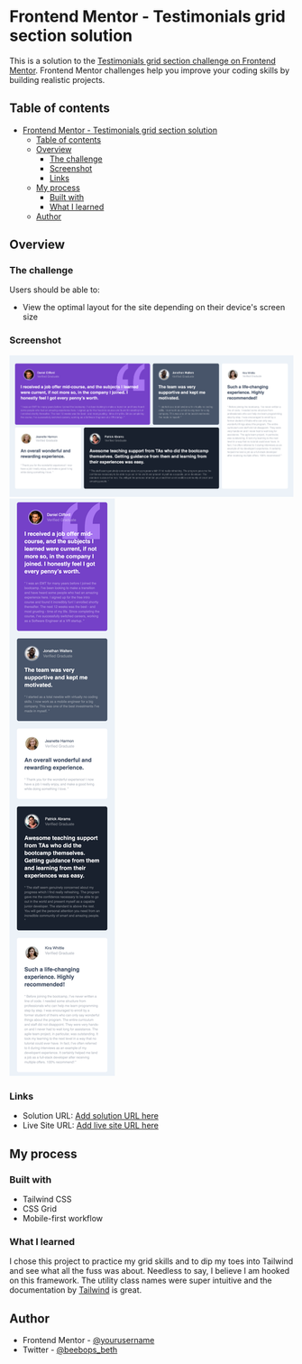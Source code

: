 # Frontend Mentor - Testimonials grid section solution

This is a solution to the [Testimonials grid section challenge on Frontend Mentor](https://www.frontendmentor.io/challenges/testimonials-grid-section-Nnw6J7Un7). Frontend Mentor challenges help you improve your coding skills by building realistic projects. 

## Table of contents

- [Frontend Mentor - Testimonials grid section solution](#frontend-mentor---testimonials-grid-section-solution)
  - [Table of contents](#table-of-contents)
  - [Overview](#overview)
    - [The challenge](#the-challenge)
    - [Screenshot](#screenshot)
    - [Links](#links)
  - [My process](#my-process)
    - [Built with](#built-with)
    - [What I learned](#what-i-learned)
  - [Author](#author)


## Overview

### The challenge

Users should be able to:

- View the optimal layout for the site depending on their device's screen size

### Screenshot

![Desktop Solution](./images/Desktop-Solution-Frontend-Mentor-Testimonials-Challenge.png)
![Mobile Solution](./images/Mobile-Solution-Frontend-Mentor-Testimonials-Challenge.png)

### Links

- Solution URL: [Add solution URL here](https://your-solution-url.com)
- Live Site URL: [Add live site URL here](https://your-live-site-url.com)

## My process

### Built with

- Tailwind CSS
- CSS Grid
- Mobile-first workflow

### What I learned

I chose this project to practice my grid skills and to dip my toes into Tailwind and see what all the fuss was about. Needless to say, I believe I am hooked on this framework. The utility class names were super intuitive and the documentation by [Tailwind](https://tailwindcss.com/docs/installation) is great. 

## Author

- Frontend Mentor - [@yourusername](https://www.frontendmentor.io/profile/yourusername)
- Twitter - [@beebops_beth](https://www.twitter.com/beebops_beth)


